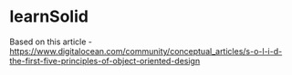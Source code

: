 # learnSolid
Based on this article - https://www.digitalocean.com/community/conceptual_articles/s-o-l-i-d-the-first-five-principles-of-object-oriented-design
